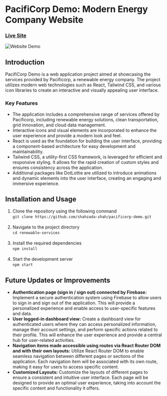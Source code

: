 # PacifiCorp Demo: Modern Energy Company Website

### [Live Site](https://shahzada-shah.github.io/renewable-services/)

![Website Demo](https://cdn.discordapp.com/attachments/1112501778085314700/1118427028597780520/90cbbe2693d2ac501c3fa6cfdcb47eb4.gif)


## Introduction
PacifiCorp Demo is a web application project aimed at showcasing the services provided by Pacificorp, a renewable energy company. The project utilizes modern web technologies such as React, Tailwind CSS, and various icon libraries to create an interactive and visually appealing user interface.

### Key Features 
* The application includes a comprehensive range of services offered by Pacificorp, including renewable energy solutions, clean transportation, grid innovation, and cloud data management.
* Interactive icons and visual elements are incorporated to enhance the user experience and provide a modern look and feel.
* React is used as the foundation for building the user interface, providing a component-based architecture for easy development and maintainability.
* Tailwind CSS, a utility-first CSS framework, is leveraged for efficient and responsive styling. It allows for the rapid creation of custom styles and ensures consistency across the application.
* Additional packages like DotLottie are utilized to introduce animations and dynamic elements into the user interface, creating an engaging and immersive experience.


## Installation and Usage

1. Clone the repository using the following command <br>
```git clone https://github.com/shahzada-shah/pacificorp-demo.git``` <br><br>
2. Navigate to the project directory  <br>
```cd renewable-services``` <br><br>
3. Install the required dependencies <br>
```npm install``` <br><br>
4. Start the development server <br>
```npm start``` 

## Future Updates or Improvements
* **Authentication page (sign in / sign out) connected by Firebase:** Implement a secure authentication system using Firebase to allow users to sign in and sign out of the application. This will provide a personalized experience and enable access to user-specific features and data.
* **User logged-in dashboard view:** Create a dashboard view for authenticated users where they can access personalized information, manage their account settings, and perform specific actions related to their profile. This will enhance the user experience and provide a central hub for user-related activities.
* **Navigation items made accessible using routes via React Router DOM and with their own layouts:** Utilize React Router DOM to enable seamless navigation between different pages or sections of the application. Each navigation item will be associated with its own route, making it easy for users to access specific content.
* **Customized Layouts:** Customize the layouts of different pages to ensure a consistent and intuitive user interface. Each page will be designed to provide an optimal user experience, taking into account the specific content and functionality it offers.
